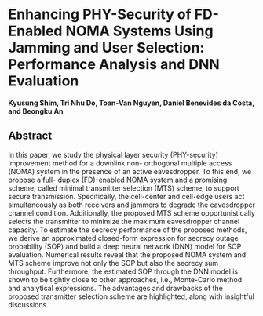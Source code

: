 # Enhancing PHY-Security of FD-Enabled NOMA Systems Using Jamming and User Selection: Performance Analysis and DNN Evaluation
**Kyusung Shim, Tri Nhu Do, Toan-Van Nguyen, Daniel Benevides da Costa, and Beongku An**

## Abstract
In this paper, we study the physical layer security (PHY-security) improvement method for a downlink non- orthogonal multiple access (NOMA) system in the presence of an active eavesdropper. To this end, we propose a full- duplex (FD)-enabled NOMA system and a promising scheme, called minimal transmitter selection (MTS) scheme, to support secure transmission. Specifically, the cell-center and cell-edge users act simultaneously as both receivers and jammers to degrade the eavesdropper channel condition. Additionally, the proposed MTS scheme opportunistically selects the transmitter to minimize the maximum eavesdropper channel capacity. To estimate the secrecy performance of the proposed methods, we derive an approximated closed-form expression for secrecy outage probability (SOP) and build a deep neural network (DNN) model for SOP evaluation. Numerical results reveal that the proposed NOMA system and MTS scheme improve not only the SOP but also the secrecy sum throughput. Furthermore, the estimated SOP through the DNN model is shown to be tightly close to other approaches, i.e., Monte-Carlo method and analytical expressions. The advantages and drawbacks of the proposed transmitter selection scheme are highlighted, along with insightful discussions.

